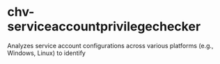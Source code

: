 # chv-serviceaccountprivilegechecker
Analyzes service account configurations across various platforms (e.g., Windows, Linux) to identify 
